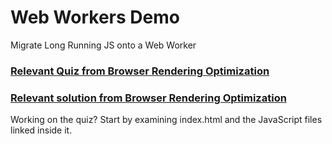 # Web Workers Demo
Migrate Long Running JS onto a Web Worker

### [Relevant Quiz from Browser Rendering Optimization](https://classroom.udacity.com/courses/ud860/lessons/4138168623/concepts/41840985580923)

### [Relevant solution from Browser Rendering Optimization](https://www.udacity.com/course/viewer#!/c-ud860/l-4138168623/e-4184098558/m-4146278980)

Working on the quiz? Start by examining index.html and the JavaScript files linked inside it.
